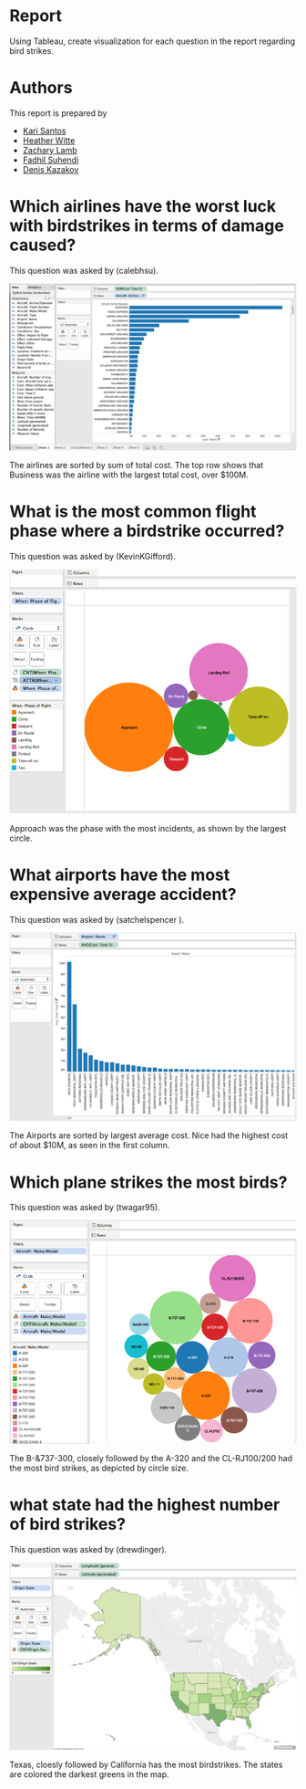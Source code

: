 # Report

Using Tableau, create visualization for each question in the report regarding
bird strikes.

# Authors

This report is prepared by
* [Kari Santos](https://github.com/karisantos)
* [Heather Witte](https://github.com/hswitte)
* [Zachary Lamb](https://github.com/ZachLamb)
* [Fadhil Suhendi](https://github.com/fadhilfath)
* [Denis Kazakov](https://github.com/94kazakov)

# Which airlines have the worst luck with birdstrikes in terms of damage caused?
This question was asked by (calebhsu).

![screenshot](airlinecost.png)

The airlines are sorted by sum of total cost. The top row shows that Business was the airline with the largest total cost, over $100M.

# What is the most common flight phase where a birdstrike occurred?
This question was asked by (KevinKGifford).


![screenshot](phase.png)

Approach was the phase with the most incidents, as shown by the largest circle.

# What airports have the most expensive average accident?
This question was asked by (satchelspencer ).

![screenshot](airportcost.png)

The Airports are sorted by largest average cost. Nice had the highest cost of about $10M, as seen in the first column.

# Which plane strikes the most birds? 
This question was asked by (twagar95).

![screenshot](aircraft.png)

The B-&737-300, closely followed by the A-320 and the CL-RJ100/200 had the most bird strikes, as depicted by circle size.

# what state had the highest number of bird strikes?
This question was asked by (drewdinger).

![screenshot](state.png)

Texas, cloesly followed by California has the most birdstrikes. The states are colored the darkest greens in the map. 
